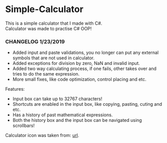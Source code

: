 # Simple-Calculator
This is a simple calculator that I made with C#.<br>
Calculator was made to practise C# OOP!

<h3>CHANGELOG 1/23/2019</h3>
<ul>
  <li>Added input and paste validations, you no longer can put any external symbols that are not used in calculator.</li>
  <li>Added exceptions for division by zero, NaN and invalid input.</li>
  <li>Added two way calculating process, if one fails, other takes over and tries to do the same expression.</li>
  <li>More small fixes, like code optimization, control placing and etc.</li>
</ul>

Features:<br>
<ul>
  <li>Input box can take up to 32767 characters!</li>
  <li>Shortcuts are enabled in the input box, like copying, pasting, cuting and etc.</li>
  <li>Has a history of past mathematical expressions.</li>
  <li>Both the history box and the input box can be navigated using scrollbars!</li>  
</ul>

Calculator icon was taken from:
<a href='https://icons8.com/icon/21/calculator' target='_blank'>url</a>.

